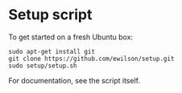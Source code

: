 Setup script
============

To get started on a fresh Ubuntu box:

    sudo apt-get install git
    git clone https://github.com/ewilson/setup.git
    sudo setup/setup.sh

For documentation, see the script itself.